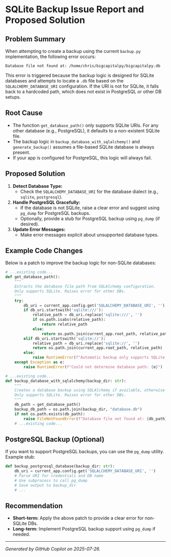 # SQLite Backup Issue Report and Proposed Solution

## Problem Summary

When attempting to create a backup using the current `backup.py` implementation, the following error occurs:

```
Database file not found at: /home/chris/bigcapitalpy/bigcapitalpy.db
```

This error is triggered because the backup logic is designed for SQLite databases and attempts to locate a `.db` file based on the `SQLALCHEMY_DATABASE_URI` configuration. If the URI is not for SQLite, it falls back to a hardcoded path, which does not exist in PostgreSQL or other DB setups.

## Root Cause

- The function `get_database_path()` only supports SQLite URIs. For any other database (e.g., PostgreSQL), it defaults to a non-existent SQLite file.
- The backup logic in `backup_database_with_sqlalchemy()` and `generate_backup()` assumes a file-based SQLite database is always present.
- If your app is configured for PostgreSQL, this logic will always fail.

## Proposed Solution

1. **Detect Database Type:**
   - Check the `SQLALCHEMY_DATABASE_URI` for the database dialect (e.g., `sqlite`, `postgresql`).
2. **Handle PostgreSQL Gracefully:**
   - If the database is not SQLite, raise a clear error and suggest using `pg_dump` for PostgreSQL backups.
   - Optionally, provide a stub for PostgreSQL backup using `pg_dump` (if desired).
3. **Update Error Messages:**
   - Make error messages explicit about unsupported database types.

## Example Code Changes

Below is a patch to improve the backup logic for non-SQLite databases:

```python
# ...existing code...
def get_database_path():
    """
    Extracts the database file path from SQLAlchemy configuration.
    Only supports SQLite. Raises error for other DBs.
    """
    try:
        db_uri = current_app.config.get('SQLALCHEMY_DATABASE_URI', '')
        if db_uri.startswith('sqlite:///'):
            relative_path = db_uri.replace('sqlite:///', '')
            if os.path.isabs(relative_path):
                return relative_path
            else:
                return os.path.join(current_app.root_path, relative_path)
        elif db_uri.startswith('sqlite://'):
            relative_path = db_uri.replace('sqlite://', '')
            return os.path.join(current_app.root_path, relative_path)
        else:
            raise RuntimeError(f"Automatic backup only supports SQLite. Your database URI is: {db_uri}. For PostgreSQL, use pg_dump.")
    except Exception as e:
        raise RuntimeError(f"Could not determine database path: {e}")

# ...existing code...
def backup_database_with_sqlalchemy(backup_dir: str):
    """
    Creates a database backup using SQLAlchemy if available, otherwise falls back to file copy.
    Only supports SQLite. Raises error for other DBs.
    """
    db_path = get_database_path()
    backup_db_path = os.path.join(backup_dir, "database.db")
    if not os.path.exists(db_path):
        raise FileNotFoundError(f"Database file not found at: {db_path}")
    # ...existing code...
```

## PostgreSQL Backup (Optional)

If you want to support PostgreSQL backups, you can use the `pg_dump` utility. Example stub:

```python
def backup_postgresql_database(backup_dir: str):
    db_uri = current_app.config.get('SQLALCHEMY_DATABASE_URI', '')
    # Parse URI for credentials and DB name
    # Use subprocess to call pg_dump
    # Save output to backup_dir
    # ...
```

## Recommendation
- **Short-term:** Apply the above patch to provide a clear error for non-SQLite DBs.
- **Long-term:** Implement PostgreSQL backup support using `pg_dump` if needed.

---

*Generated by GitHub Copilot on 2025-07-26.*
